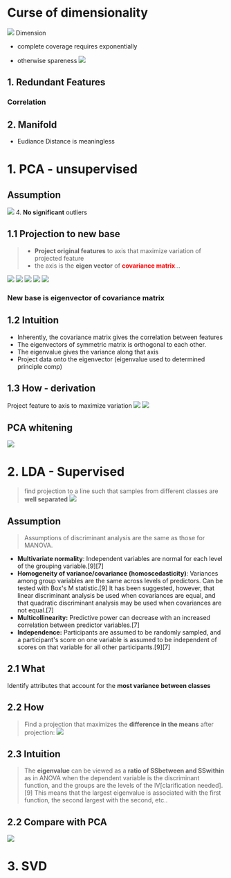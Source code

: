 # Curse of dimensionality
![](.6_Feature_projection_images/9c6022ee.png)
Dimension 
- complete coverage requires exponentially 
  
- otherwise spareness
![](.6_Feature_projection_images/44e62c68.png)
## 1. Redundant Features
### Correlation
## 2. Manifold 
- Eudiance Distance is meaningless


# 1. PCA - unsupervised
## Assumption
![](.6_Feature_projection_images/5c0e5e18.png)
4. **No significant** outliers
## 1.1 Projection to new base
> - **Project original features** to axis 
that maximize variation of projected feature  
> - the axis is the **eigen vector** of <font color='red'>**covariance matrix**</font>...

![](.4_7_Covariance_matrix_images/6f116fbd.png)
![](.4_7_Covariance_matrix_images/36a718bf.png)
![](.4_7_Covariance_matrix_images/9b76050f.png)
![](.4_7_Covariance_matrix_images/76ec6abb.png)
![](.4_7_Covariance_matrix_images/d78cbe37.png)
### New base is eigenvector of covariance matrix

## 1.2 Intuition
- Inherently, the covariance matrix gives the correlation between features
- The eigenvectors of symmetric matrix is orthogonal to each other.
- The eigenvalue gives the variance along that axis
- Project data onto the eigenvector (eigenvalue used to determined principle comp)
## 1.3 How - derivation

Project feature to axis to maximize variation
![](.6_Feature_projection_images/20e30b1f.png)
![](.6_Feature_projection_images/137d2a2d.png)

## PCA whitening
![](.6_Feature_projection_images/048ea736.png)

# 2. LDA - Supervised
>find projection to a line such that samples from
different classes are **well separated**
> ![](.6_Feature_projection_images/7f7a5945.png)

## Assumption
>Assumptions of discriminant analysis are the same as those for MANOVA. 

- **Multivariate normality**: Independent variables are normal for each level of the grouping variable.[9][7]
- **Homogeneity of variance/covariance (homoscedasticity)**: Variances among group variables are the same across levels of predictors. Can be tested with Box's M statistic.[9] It has been suggested, however, that linear discriminant analysis be used when covariances are equal, and that quadratic discriminant analysis may be used when covariances are not equal.[7]
- **Multicollinearity:** Predictive power can decrease with an increased correlation between predictor variables.[7]
- **Independence:** Participants are assumed to be randomly sampled, and a participant's score on one variable is assumed to be independent of scores on that variable for all other participants.[9][7]
## 2.1 What
Identify attributes that account for the **most variance** **between classes**
## 2.2 How
>Find a projection that maximizes the **difference in
the means** after projection:
![](.6_Feature_projection_images/62afc55c.png)
## 2.3 Intuition
>  The **eigenvalue** can be viewed as a **ratio of SSbetween and SSwithin** as in ANOVA when the dependent variable is the discriminant function, and the groups are the levels of the IV[clarification needed].[9] This means that the largest eigenvalue is associated with the first function, the second largest with the second, etc..
## 2.2 Compare with PCA
![](.6_Feature_projection_images/2ca88f19.png)

# 3. SVD